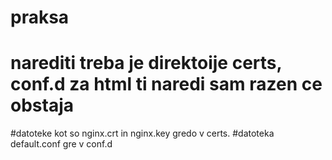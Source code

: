 # praksa

# narediti treba je direktoije certs, conf.d za html ti naredi sam razen ce obstaja

#datoteke kot so nginx.crt in nginx.key gredo v certs.
#datoteka default.conf gre v conf.d
